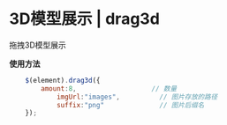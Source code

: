 # 3D模型展示 | drag3d
拖拽3D模型展示

**使用方法**

```js
    $(element).drag3d({
        amount:8,	                // 数量
    		imgUrl:"images",          // 图片存放的路径
    		suffix:"png"              // 图片后缀名
    });
```
